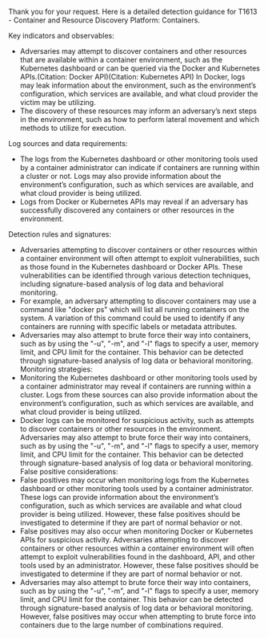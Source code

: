 Thank you for your request. Here is a detailed detection guidance for T1613 - Container and Resource Discovery Platform: Containers.

Key indicators and observables:
- Adversaries may attempt to discover containers and other resources that are available within a container environment, such as the Kubernetes dashboard or can be queried via the Docker and Kubernetes APIs.(Citation: Docker API)(Citation: Kubernetes API) In Docker, logs may leak information about the environment, such as the environment’s configuration, which services are available, and what cloud provider the victim may be utilizing.
- The discovery of these resources may inform an adversary’s next steps in the environment, such as how to perform lateral movement and which methods to utilize for execution.

Log sources and data requirements:
- The logs from the Kubernetes dashboard or other monitoring tools used by a container administrator can indicate if containers are running within a cluster or not. Logs may also provide information about the environment’s configuration, such as which services are available, and what cloud provider is being utilized.
- Logs from Docker or Kubernetes APIs may reveal if an adversary has successfully discovered any containers or other resources in the environment.

Detection rules and signatures:
- Adversaries attempting to discover containers or other resources within a container environment will often attempt to exploit vulnerabilities, such as those found in the Kubernetes dashboard or Docker APIs. These vulnerabilities can be identified through various detection techniques, including signature-based analysis of log data and behavioral monitoring.
- For example, an adversary attempting to discover containers may use a command like "docker ps" which will list all running containers on the system. A variation of this command could be used to identify if any containers are running with specific labels or metadata attributes.
- Adversaries may also attempt to brute force their way into containers, such as by using the "-u", "-m", and "-l" flags to specify a user, memory limit, and CPU limit for the container. This behavior can be detected through signature-based analysis of log data or behavioral monitoring.
Monitoring strategies:
- Monitoring the Kubernetes dashboard or other monitoring tools used by a container administrator may reveal if containers are running within a cluster. Logs from these sources can also provide information about the environment’s configuration, such as which services are available, and what cloud provider is being utilized.
- Docker logs can be monitored for suspicious activity, such as attempts to discover containers or other resources in the environment. Adversaries may also attempt to brute force their way into containers, such as by using the "-u", "-m", and "-l" flags to specify a user, memory limit, and CPU limit for the container. This behavior can be detected through signature-based analysis of log data or behavioral monitoring.
False positive considerations:
- False positives may occur when monitoring logs from the Kubernetes dashboard or other monitoring tools used by a container administrator. These logs can provide information about the environment’s configuration, such as which services are available and what cloud provider is being utilized. However, these false positives should be investigated to determine if they are part of normal behavior or not.
- False positives may also occur when monitoring Docker or Kubernetes APIs for suspicious activity. Adversaries attempting to discover containers or other resources within a container environment will often attempt to exploit vulnerabilities found in the dashboard, API, and other tools used by an administrator. However, these false positives should be investigated to determine if they are part of normal behavior or not.
- Adversaries may also attempt to brute force their way into containers, such as by using the "-u", "-m", and "-l" flags to specify a user, memory limit, and CPU limit for the container. This behavior can be detected through signature-based analysis of log data or behavioral monitoring. However, false positives may occur when attempting to brute force into containers due to the large number of combinations required.